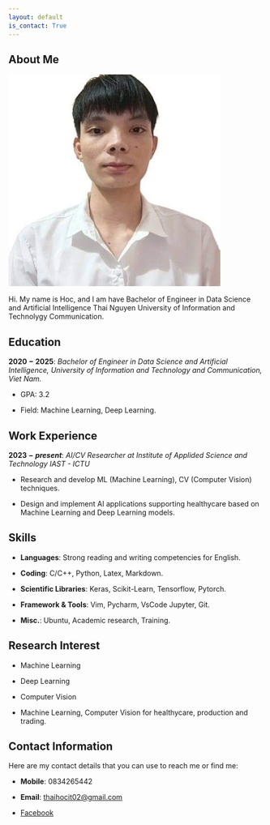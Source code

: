 ```yaml
---
layout: default
is_contact: True
---
```


## About Me

<img class="profile-picture" src="images/avatar.jpg">

Hi. My name is Hoc, and I am have Bachelor of Engineer in Data Science and Artificial Intelligence Thai Nguyen University of Information and Technolygy Communication.

## Education

**$2020 - 2025$**: *Bachelor of Engineer in Data Science and Artificial Intelligence, University of Information and Technology and Communication, Viet Nam.*

* GPA: 3.2

* Field: Machine Learning, Deep Learning.

## Work Experience

**$2023 - present$**: *AI/CV Researcher at Institute of Applided Science and Technology IAST - ICTU*

* Research and develop ML (Machine Learning), CV (Computer Vision) techniques.

* Design and implement AI applications supporting healthycare based on Machine Learning and Deep Learning models.

## Skills

* **Languages**: Strong reading and writing competencies for English.

* **Coding**: C/C++, Python, Latex, Markdown.

* **Scientific Libraries**: Keras, Scikit-Learn, Tensorflow, Pytorch.

* **Framework & Tools**: Vim, Pycharm, VsCode Jupyter, Git.

* **Misc.**: Ubuntu, Academic research, Training.

## Research Interest
* Machine Learning

* Deep Learning

* Computer Vision

* Machine Learning, Computer Vision for healthycare, production and trading.

## Contact Information
Here are my contact details that you can use to reach me or find me:

* **Mobile**: 0834265442

* **Email**: thaihocit02@gmail.com

* [Facebook](https://www.facebook.com/NguyenThaiHoc.IT)